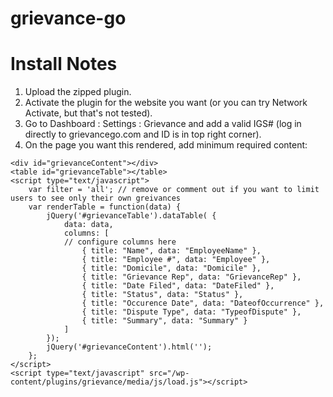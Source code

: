 # grievance-go

# Install Notes
1. Upload the zipped plugin.
2. Activate the plugin for the website you want (or you can try Network Activate, but that's not tested).
3. Go to Dashboard : Settings : Grievance and add a valid IGS# (log in directly to grievancego.com and ID is in top right corner).
4. On the page you want this rendered, add minimum required content:
```
<div id="grievanceContent"></div>
<table id="grievanceTable"></table>
<script type="text/javascript">
	var filter = 'all'; // remove or comment out if you want to limit users to see only their own greivances
	var renderTable = function(data) {
		jQuery('#grievanceTable').dataTable( {
			data: data,
			columns: [
			// configure columns here
				{ title: "Name", data: "EmployeeName" },
				{ title: "Employee #", data: "Employee" },
				{ title: "Domicile", data: "Domicile" },
				{ title: "Grievance Rep", data: "GrievanceRep" },
				{ title: "Date Filed", data: "DateFiled" },
				{ title: "Status", data: "Status" },
				{ title: "Occurence Date", data: "DateofOccurrence" },
				{ title: "Dispute Type", data: "TypeofDispute" },
				{ title: "Summary", data: "Summary" }
			]
		});
		jQuery('#grievanceContent').html('');
	};
</script>
<script type="text/javascript" src="/wp-content/plugins/grievance/media/js/load.js"></script>
```